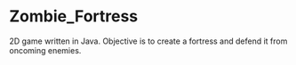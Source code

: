 # Zombie_Fortress
2D game written in Java. Objective is to create a fortress and defend it from oncoming enemies.
